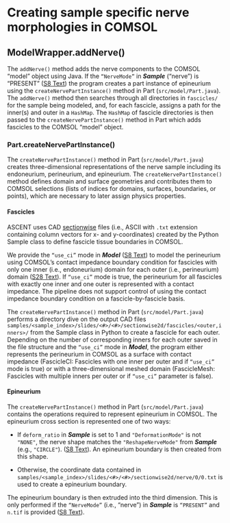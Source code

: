 # Creating sample specific nerve morphologies in COMSOL
##  ModelWrapper.addNerve()

The `addNerve()` method adds the nerve components to the COMSOL “model”
object using Java. If the `“NerveMode”` in ***Sample*** (“nerve”) is
“PRESENT” ([S8 Text](S8-JSON-file-parameter-guide)) the program creates a part instance of epineurium using the
`createNervePartInstance()` method in Part (`src/model/Part.java`). The
`addNerve()` method then searches through all directories
in `fascicles/` for the sample being modeled, and, for each fascicle,
assigns a path for the inner(s) and outer in a `HashMap`. The `HashMap` of
fascicle directories is then passed to the `createNervePartInstance()`
method in Part which adds fascicles to the COMSOL “model” object.

###  Part.createNervePartInstance()

The `createNervePartInstance()` method in Part (`src/model/Part.java`)
creates three-dimensional representations of the nerve sample including
its endoneurium, perineurium, and epineurium. The
`createNervePartInstance()` method defines domain and surface geometries
and contributes them to COMSOL selections (lists of indices for domains,
surfaces, boundaries, or points), which are necessary to later assign
physics properties.

#### Fascicles

ASCENT uses CAD [sectionwise](https://www.comsol.com/fileformats)
 files (i.e., ASCII with `.txt`
extension containing column vectors for x- and y-coordinates) created by
the Python Sample class to define fascicle tissue boundaries in COMSOL.

We provide the `“use_ci”` mode in ***Model*** ([S8 Text](S8-JSON-file-parameter-guide)) to model the perineurium
using COMSOL’s contact impedance boundary condition for fascicles with
only one inner (i.e., endoneurium) domain for each outer (i.e.,
perineurium) domain ([S28 Text](S28-Definition-of-perineurium)). If `“use_ci”` mode is true, the perineurium for all
fascicles with exactly one inner and one outer is represented with a
contact impedance. The pipeline does not support control of using the
contact impedance boundary condition on a fascicle-by-fascicle basis.

The `createNervePartInstance()` method in Part (`src/model/Part.java`)
performs a directory dive on the output CAD files
`samples/<sample_index>/slides/<#>/<#>/sectionwise2d/fascicles/<outer,inners>/`
from the Sample class in Python to create a fascicle for
each outer. Depending on the number of corresponding inners for each
outer saved in the file structure and the `“use_ci”` mode in ***Model***,
the program either represents the perineurium in COMSOL as a surface
with contact impedance (FascicleCI: Fascicles with one inner per outer
and if `“use_ci”` mode is true) or with a three-dimensional meshed domain
(FascicleMesh: Fascicles with multiple inners per outer or if `“use_ci”`
parameter is false).

#### Epineurium

The `createNervePartInstance()` method in Part (`src/model/Part.java`)
contains the operations required to represent epineurium in COMSOL. The
epineurium cross section is represented one of two ways:
-  If `deform_ratio`
    in ***Sample*** is set to 1 and `"DeformationMode"` is not `"NONE"`,
    the nerve shape matches the `"ReshapeNerveMode"` from ***Sample***
    (e.g., `"CIRCLE"`). ([S8 Text](S8-JSON-file-parameter-guide)).
    An epineurium boundary is then created from this shape.

-  Otherwise, the coordinate data contained in
    `samples/<sample_index>/slides/<#>/<#>/sectionwise2d/nerve/0/0.txt`
    is used to create a epineurium boundary.

The epineurium boundary is then extruded into the third dimension. This
is only performed if the `“NerveMode”` (i.e., “nerve”) in ***Sample*** is
`“PRESENT”` and `n.tif` is provided ([S8 Text](S8-JSON-file-parameter-guide)).
